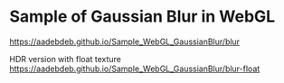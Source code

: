 # Sample of Gaussian Blur in WebGL

https://aadebdeb.github.io/Sample_WebGL_GaussianBlur/blur

HDR version with float texture
https://aadebdeb.github.io/Sample_WebGL_GaussianBlur/blur-float